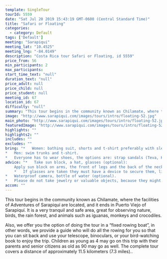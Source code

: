 ```yaml
---
template: SingleTour
tourId: 5559
date: "Sat Jul 20 2019 15:43:19 GMT-0600 (Central Standard Time)"
title: "Safari or Floating"
categories: 
  - category: Default
tags: ['Default']
meeting: "Sarapiqui"
meeting_lat: "10.4525"
meeting_lng: "-84.0149"
description: "Costa Rica tour Safari or Floating, id 5559"
price_from: 56
min_participants: 2
max_participants: 
start_time_text: "null"
duration_text: "null"
price_adult: null
price_child: null
price_student: null
meeting_id: 67
location_id: 67
difficulty: "null"
summary: "This tour begins in the community known as Chilamate, where the facilities of Adventures of Sarapiquí are located, and it ends in Puerto Viejo of Sarapiquí"
image: "http://www.sarapiqui.com/images/tours/intro/floating-52.jpg"
main_photo: "http://www.sarapiqui.com/images/tours/intro/floating-52.jpg"
featuredImage: "http://www.sarapiqui.com/images/tours/intro/floating-52.jpg"
highlights: ""
highlights2: ""
includes: ""
excludes: ""
bring: "*   Women: bathing suit, shorts and t-shirt preferably with sleeves to protect them from the sun.
*   Men: swim trunks and t-shirt.
*   Everyone has to wear shoes, the options are: strap sandals (Teva, Keen); water shoes or tennis shoes (NEVER flip flops or sandals without a back)."
advice: "*   Take sun block, a hat, glasses (optional):
    Apply sun block on arms, the front of legs and the back of the neck moderately.  Don not apply sun block on the back of legs because when in contact with water it will become very slippery and will increase the chances of falling out of the raft; nor on the forehead because when in contact with water it may drip onto eyes causing irritation.*   If wanted, you may bring a hat to wear under the helmet.
    *   If glasses are taken they must have a device to secure them, like a strap.
*   Waterproof camera, bottle of water (optional).
*   Please do not take jewelry or valuable objects, because they might get lost in the river."
accom: ""
---
```

This tour begins in the community known as Chilamate, where the facilities of Adventures of Sarapiquí are located, and it ends in Puerto Viejo of Sarapiquí. It is a very tranquil and safe area, great for observing nature, birds, the rain forest, and animals such as iguanas, monkeys and crocodiles.

Also, we offer you the option of doing the tour in a “fixed rowing boat”, in other words, we provide a guide who will do all the rowing for you so that you can sit back and use your telescope, binoculars, or your bird-watching book to enjoy the trip. Children as young as 4 may go on this trip with their parents and senior citizens as old as 90 may go as well. The complete tour covers a distance of approximately 11.5 kilometers (7.3 miles)..